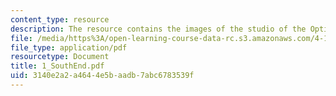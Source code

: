 ```yaml
---
content_type: resource
description: The resource contains the images of the studio of the Optimist's daughter.
file: /media/https%3A/open-learning-course-data-rc.s3.amazonaws.com/4-101-experiencing-architecture-studio-spring-2003/3140e2a2a4644e5baadb7abc6783539f_1_SouthEnd.pdf
file_type: application/pdf
resourcetype: Document
title: 1_SouthEnd.pdf
uid: 3140e2a2-a464-4e5b-aadb-7abc6783539f
---
```

